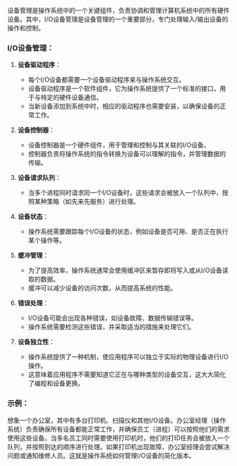 设备管理是操作系统中的一个关键组件，负责协调和管理计算机系统中的所有硬件设备。其中，I/O设备管理是设备管理的一个重要部分，专门处理输入/输出设备的操作和控制。

### I/O设备管理：

1. **设备驱动程序**：
   - 每个I/O设备都需要一个设备驱动程序来与操作系统交互。
   - 设备驱动程序是一个软件组件，它为操作系统提供了一个标准的接口，用于与特定的硬件设备通信。
   - 当新设备添加到系统中时，相应的驱动程序也需要安装，以确保设备的正常工作。

2. **设备控制器**：
   - 设备控制器是一个硬件组件，用于管理和控制与其关联的I/O设备。
   - 控制器负责将操作系统的指令转换为设备可以理解的指令，并管理数据的传输。

3. **设备请求队列**：
   - 当多个进程同时请求同一个I/O设备时，这些请求会被放入一个队列中，按照某种策略（如先来先服务）进行处理。

4. **设备状态**：
   - 操作系统需要跟踪每个I/O设备的状态，例如设备是否可用、是否正在执行某个操作等。

5. **缓冲管理**：
   - 为了提高效率，操作系统通常会使用缓冲区来暂存即将写入或从I/O设备读取的数据。
   - 缓冲可以减少设备的访问次数，从而提高系统的性能。

6. **错误处理**：
   - I/O设备可能会出现各种错误，如设备故障、数据传输错误等。
   - 操作系统需要检测这些错误，并采取适当的措施来处理它们。

7. **设备独立性**：
   - 操作系统提供了一种机制，使应用程序可以独立于实际的物理设备进行I/O操作。
   - 这意味着应用程序不需要知道它正在与哪种类型的设备交互，这大大简化了编程和设备更换。

### 示例：

想象一个办公室，其中有多台打印机、扫描仪和其他I/O设备。办公室经理（操作系统）负责确保所有设备都能正常工作，并确保员工（进程）可以按照他们的需求使用这些设备。当多名员工同时需要使用打印机时，他们的打印任务会被放入一个队列，并按照到达的顺序进行处理。如果打印机出现故障，办公室经理会尝试解决问题或通知维修人员。这就是操作系统如何管理I/O设备的简化版本。